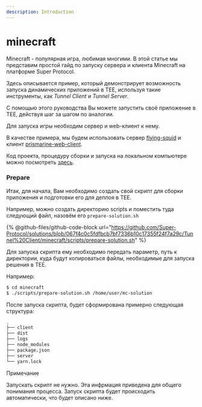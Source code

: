 ```yaml
---
description: Introduction
---
```


# minecraft

Minecraft - популярная игра, любимая многими. В этой статье мы представим простой гайд по запуску сервера и клиента Minecraft на платформе Super Protocol.

Здесь описывается пример, который демонстрирует возможность запуска динамических приложений в TEE, используя такие инструменты, как _Tunnel Client_ и _Tunnel Server_.

С помощью этого руководства Вы можете запустить своё приложение в TEE, действуя шаг за шагом по аналогии.

Для запуска игры необходим сервер и web-клиент к нему.

В качестве примера, мы будем использовать сервер [flying-squid](https://github.com/PrismarineJS/flying-squid) и клиент [prismarine-web-client](https://github.com/PrismarineJS/prismarine-web-client).

Код проекта, процедуру сборки и запуска на локальном компьютере можно посмотреть [здесь](https://github.com/Super-Protocol/solutions/tree/mc/deploy/Tunnel%20Client/minecraft).

### Prepare

Итак, для начала, Вам необходимо создать свой скрипт для сборки приложения и подготовки его для деплоя в TEE.

Например, можно создать директорию scripts и поместить туда следующий файл, назовём его `prepare-solution.sh`

{% @github-files/github-code-block url="https://github.com/Super-Protocol/solutions/blob/067f4c0c5fdfbcb7bf7336b10c17355f24f7a29c/Tunnel%20Client/minecraft/scripts/prepare-solution.sh" %}

Для запуска скрипта ему необходимо передать параметр, путь к директории, куда будут копироваться файлы, необходимые для запуска решения в TEE.

Например:

```bash
$ cd minecraft
$ ./scripts/prepare-solution.sh /home/user/mc-solution
```

После запуска скрипта, будет сформирована примерно следующая структура:

```bash
.
├── client
├── dist
├── logs
├── node_modules
├── package.json
├── server
└── yarn.lock
```

Примечание

Запускать скрипт не нужно. Эта инфрмация приведена для общего понимания процесса. Запуск скрипта будет происходить автоматически, что будет описано ниже.

